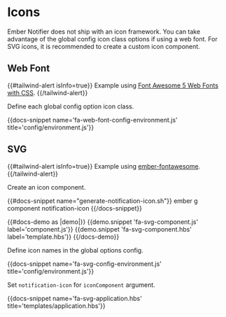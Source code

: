 # Icons

Ember Notifier does not ship with an icon framework. You can take
advantage of the global config icon class options if using a web font.
For SVG icons, it is recommended to create a custom icon component.

## Web Font

{{#tailwind-alert isInfo=true}}
  Example using <a href="https://fontawesome.com/get-started/web-fonts-with-css">Font Awesome 5 Web Fonts with CSS</a>.
{{/tailwind-alert}}

Define each global config option icon class.

{{docs-snippet name='fa-web-font-config-environment.js' title='config/environment.js'}}

## SVG

{{#tailwind-alert isInfo=true}}
  Example using <a href="https://github.com/FortAwesome/ember-fontawesome">ember-fontawesome</a>.
{{/tailwind-alert}}

Create an icon component.

{{#docs-snippet name="generate-notification-icon.sh"}}
  ember g component notification-icon
{{/docs-snippet}}

{{#docs-demo as |demo|}}
  {{demo.snippet 'fa-svg-component.js' label='component.js'}}
  {{demo.snippet 'fa-svg-component.hbs' label='template.hbs'}}
{{/docs-demo}}

Define icon names in the global options config.

{{docs-snippet name='fa-svg-config-environment.js' title='config/environment.js'}}

Set `notification-icon` for `iconComponent` argument.

{{docs-snippet name='fa-svg-application.hbs' title='templates/application.hbs'}}
